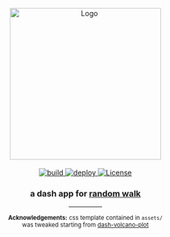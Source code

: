 <!-- PROJECT LOGO -->
<br>
<div align="center">
  <a href="https://github.com/andros21/rwalk">
    <img src="https://user-images.githubusercontent.com/58751603/158270975-a6055d1a-a4f1-440d-b9e0-8a4b85d2232a.png" alt="Logo" width="300">
  </a>
  <br>
  <br>
  <a href="https://github.com/andros21/rwalk/actions/workflows/build.yml">
    <img src="https://img.shields.io/github/actions/workflow/status/andros21/rwalk/build.yml?branch=master&label=build&logo=github&logoColor=white&style=for-the-badge" alt="build">
  </a>
  <a href="https://github.com/andros21/rwalk/actions/workflows/deploy.yml">
    <img src="https://img.shields.io/github/actions/workflow/status/andros21/rwalk/deploy.yml?branch=flyio&label=fly.io&logo=apacherocketmq&logoColor=white&style=for-the-badge" alt="deploy">
  </a>
  <a href="https://github.com/andros21/rwalk/blob/master/LICENSE">
    <img src="https://img.shields.io/github/license/andros21/rwalk?color=blue&label=LICENSE&logo=gnu&style=for-the-badge" alt="License"></a>
  <h3 align="center">a dash app for <a href="https://en.wikipedia.org/wiki/Random_walk">random walk</a></h3>
</div>

<div align="center">
  <hr width="13%" height="0.07em">
  <sup>
    <b>Acknowledgements:</b> css template contained in <code>assets/</code><br> was tweaked starting from <a href="https://github.com/plotly/dash-bio/tree/master/tests/dashbio_demos/dash-volcano-plot">dash-volcano-plot</a>
  </sup>
</div>
